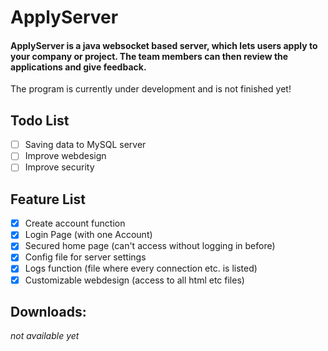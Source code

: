 # ApplyServer

#### ApplyServer is a java websocket based server, which lets users apply to your company or project. The team members can then review the applications and give feedback. 

The program is currently under development and is not finished yet!

## Todo List

- [ ] Saving data to MySQL server
- [ ] Improve webdesign
- [ ] Improve security

## Feature List

- [x] Create account function
- [x] Login Page (with one Account)
- [x] Secured home page (can't access without logging in before)
- [x] Config file for server settings
- [x] Logs function (file where every connection etc. is listed)
- [x] Customizable webdesign (access to all html etc files)

## Downloads:

*not available yet*